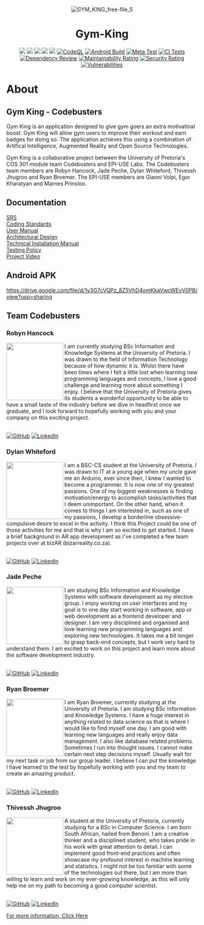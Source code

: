 <div id="top"></div>

<!-- PROJECT LOGO -->
<!-- Gym King -->
<div align="center"> 

![GYM_KING_free-file_5](https://user-images.githubusercontent.com/92938217/195381250-76466f42-204a-4704-a6f2-5e186014d7ac.png)

<!-- PROJECT SHIELDS -->
<div align="center">

# Gym-King
![](https://img.shields.io/github/issues/COS301-SE-2022/Gym-King?style=for-the-badge&cacheSeconds=300)
![](https://img.shields.io/github/issues-pr/COS301-SE-2022/Gym-King?style=for-the-badge&cacheSeconds=300)
![](https://img.shields.io/github/issues-pr-closed/COS301-SE-2022/Gym-King?style=for-the-badge&cacheSeconds=300)
![](https://img.shields.io/github/last-commit/COS301-SE-2022/Gym-King?style=for-the-badge&cacheSeconds=300)
![](https://img.shields.io/github/commit-activity/m/COS301-SE-2022/Gym-King?style=for-the-badge&cacheSeconds=300)
[![CodeQL](https://github.com/COS301-SE-2022/Gym-King/actions/workflows/codeql-analysis.yml/badge.svg)](https://github.com/COS301-SE-2022/Gym-King/actions/workflows/codeql-analysis.yml)
[![Android Build](https://github.com/COS301-SE-2022/Gym-King/actions/workflows/buildApk.yml/badge.svg)](https://github.com/COS301-SE-2022/Gym-King/actions/workflows/buildApk.yml)
[![Meta Test](https://github.com/COS301-SE-2022/Gym-King/actions/workflows/metatest.yml/badge.svg)](https://github.com/COS301-SE-2022/Gym-King/actions/workflows/metatest.yml)
[![CI Tests](https://github.com/COS301-SE-2022/Gym-King/actions/workflows/index.yml/badge.svg)](https://github.com/COS301-SE-2022/Gym-King/actions/workflows/index.yml)
[![Dependency Review](https://github.com/COS301-SE-2022/Gym-King/actions/workflows/dependency-review.yml/badge.svg)](https://github.com/COS301-SE-2022/Gym-King/actions/workflows/dependency-review.yml)
[![Maintainability Rating](https://sonarcloud.io/api/project_badges/measure?project=COS301-SE-2022_Gym-King&metric=sqale_rating)](https://sonarcloud.io/summary/new_code?id=COS301-SE-2022_Gym-King)
[![Security Rating](https://sonarcloud.io/api/project_badges/measure?project=COS301-SE-2022_Gym-King&metric=security_rating)](https://sonarcloud.io/summary/new_code?id=COS301-SE-2022_Gym-King)
[![Vulnerabilities](https://sonarcloud.io/api/project_badges/measure?project=COS301-SE-2022_Gym-King&metric=vulnerabilities)](https://sonarcloud.io/summary/new_code?id=COS301-SE-2022_Gym-King)

</div>
</div>

# About
## Gym King - Codebusters

Gym King is an application designed to give gym goers an extra motivatinal boost. Gym King will allow gym users to improve their workout and earn badges for doing so. The application achieves this using a combination of Artifical Intelligence, Augmented Reality and Open Source Technologies. 

Gym King is a collaborative project between the University of Pretoria's COS 301 module team Codebusters and EPI-USE Labs. The Codebusters team members are Robyn Hancock, Jade Peche, Dylan Whiteford, Thivessh Jhugroo and Ryan Broemer. The EPI-USE members are Gianni Volpi, Egor Kharatyan and Marnes Prinsloo. 

## Documentation
[SRS](https://github.com/COS301-SE-2022/Gym-King/files/9673688/Gym-King.SRS.pdf) <br>
[Coding  Standards](https://github.com/COS301-SE-2022/Gym-King/files/9672720/Gym-King.Coding.Standards.pdf) <br>
[User Manual](https://github.com/COS301-SE-2022/Gym-King/files/9672734/Gym-King.User.Manual.pdf) <br>
[Architectural Design](https://github.com/COS301-SE-2022/Gym-King/files/9672739/Gym-King.Architecture.pdf) <br>
[Technical Installation Manual](https://github.com/COS301-SE-2022/Gym-King/files/9673815/Gym-King.Technical.Installation.pdf) <br>
[Testing Policy](https://github.com/COS301-SE-2022/Gym-King/files/9672748/Gym-King.Testing.Policy.pdf) <br>
[Project Video](https://drive.google.com/file/d/1icwGYnwtdUM76qSIwrFUDrDexUh9pMKW/view?usp=sharing)

<!-- Android APK -->
## Android APK
https://drive.google.com/file/d/1y3G7cVQPz_8Z5VhD4omKkaVwcWEyV0PB/view?usp=sharing

<!-- Contributors -->
## Team Codebusters
### Robyn Hancock
<img src="https://user-images.githubusercontent.com/92938217/188443430-43a6bc07-e609-4e46-b7a1-9bf1411ad51c.jpg" align="left" height="150px"/>

I am currently studying BSc Information and Knowledge Systems at the University of Pretoria. I was drawn to the field of Information Technology because of how dynamic it is. Whilst there have been times where I felt a little lost when learning new programming languages and concepts, I love a good challenge and learning more about something I enjoy. 
I believe that the University of Pretoria gives its students a wonderful opportunity to be able to have a small taste of the industry before we dive in headfirst once we graduate, and I look forward to hopefully working with you and your company on this exciting project.<br> <br>
<div align="left">
  
  [![GitHub](https://img.shields.io/badge/GitHub-100000?style=for-the-badge&logoColor=white)](https://github.com/RobynHancock) 
  [![LinkedIn](https://img.shields.io/badge/LinkedIn-0077B5?style=for-the-badge&logoColor=white)](https://www.linkedin.com/in/robyn-c-hancock/)
</div>
   
### Dylan Whiteford
<img src="https://user-images.githubusercontent.com/92938217/188443279-128e61a0-14ef-4f59-b99d-e14d544a3f07.png" align="left" height="150px"/>

I am a BSC-CS student at the University of Pretoria. I was drawn to IT at a young age when my uncle gave me an Arduino, ever since then, I knew I wanted to become a programmer. It is now one of my greatest passions. One of my biggest weaknesses is finding motivation/energy to accomplish tasks/activities that I deem unimportant. On the other hand, when it comes to things I am interested in, such as one of my passions, I develop a borderline obsessive-compulsive desire to excel in the activity. I think this Project could be one of those activities for me and that is why I am so excited to get started. I have a brief background in AR app development as I've completed a few team projects over at bizAR (bizarreality.co.za). <br> <br>
<div align="left">
  
  [![GitHub](https://img.shields.io/badge/GitHub-100000?style=for-the-badge&logoColor=white)](https://github.com/DYL-WF) 
  [![LinkedIn](https://img.shields.io/badge/LinkedIn-0077B5?style=for-the-badge&logoColor=white)](https://www.linkedin.com/in/whiteford-dyl/)
</div>

### Jade Peche
<img src="https://user-images.githubusercontent.com/92938217/188443305-c953c8af-8ec3-4957-8b92-f19a69c9af82.jpg" align="left" height="150px" />

I am studying BSc Information and Knowledge Systems with software development as my elective group. I enjoy working on user interfaces and my goal is to one day start working in software, app or web development as a frontend developer and designer. I am very disciplined and organised and love learning new programming languages and exploring new technologies. It takes me a bit longer to grasp back-end concepts, but I work very hard to understand them. I am excited to work on this project and learn more about the software development industry. <br> <br>
<div align="left">
  
  [![GitHub](https://img.shields.io/badge/GitHub-100000?style=for-the-badge&logoColor=white)](https://github.com/jademichellepeche) 
  [![LinkedIn](https://img.shields.io/badge/LinkedIn-0077B5?style=for-the-badge&logoColor=white)](https://www.linkedin.com/in/jade-peche/)
</div>

### Ryan Broemer
<img src="https://user-images.githubusercontent.com/92938217/188443385-2f09a31d-90ac-45fe-837a-a737475c9e48.png" align="left" height="150px" />

I am Ryan Broemer, currently studying at the University of Pretoria. I am studying BSc Information and Knowledge Systems. I have a huge interest in anything related to data science as that is where I would like to find myself one day. I am good with learning new languages and really enjoy data management. I also like database related problems. Sometimes I run into thought issues. I cannot make certain next step decisions myself. Usually wait for my next task or job from our group leader. I believe I can put the knowledge I have learned to the test by hopefully working with you and my team to create an amazing product. <br> <br>
<div align="left">
  
  [![GitHub](https://img.shields.io/badge/GitHub-100000?style=for-the-badge&logoColor=white)](https://github.com/RyanBroemer) 
  [![LinkedIn](https://img.shields.io/badge/LinkedIn-0077B5?style=for-the-badge&logoColor=white)](https://www.linkedin.com/in/ryan-broemer-49156823a/)
</div>

### Thivessh Jhugroo
<img src="https://user-images.githubusercontent.com/92938217/188443331-a3d9645c-d12d-4674-9c1b-a6e3b83480f7.jpg" align="left" height="150px" />

A student at the University of Pretoria, currently studying for a BSc in Computer Science. I am born South African, hailed from Benoni. I am a creative thinker and a disciplined student, who takes pride in his work with great attention to detail. I can implement good front-end practices and often showcase my profound interest in machine learning and statistics. I might not be too familiar with some of the technologies out there, but I am more than willing to learn and work on my ever-growing knowledge, as this will only help me on my path to becoming a good computer scientist. <br> <br>
<div align="left">
  
  [![GitHub](https://img.shields.io/badge/GitHub-100000?style=for-the-badge&logoColor=white)](https://github.com/Thivesshj) 
  [![LinkedIn](https://img.shields.io/badge/LinkedIn-0077B5?style=for-the-badge&logoColor=white)](https://www.linkedin.com/in/thivessh-jhugroo-879a3b1b6/)
</div>

[For more information, Click Here](https://github.com/COS301-SE-2022/Gym-King/wiki)
